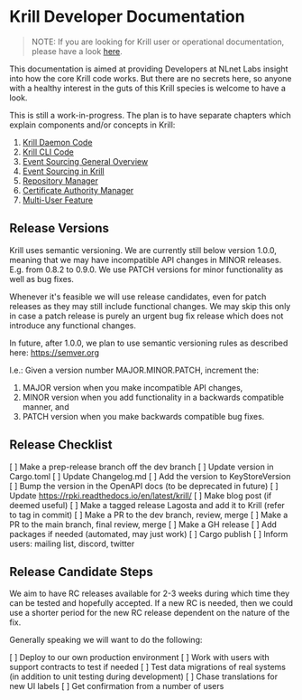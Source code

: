 Krill Developer Documentation
=============================

> NOTE: If you are looking for Krill user or operational documentation, please have
> a look [here](https://rpki.readthedocs.io/en/latest/krill/index.html).

This documentation is aimed at providing Developers at NLnet Labs insight into how the
core Krill code works. But there are no secrets here, so anyone with a healthy interest
in the guts of this Krill species is welcome to have a look.

This is still a work-in-progress. The plan is to have separate chapters which explain
components and/or concepts in Krill: 

1. [Krill Daemon Code](./01_daemon.md)
2. [Krill CLI Code](./02_cli.md)
3. [Event Sourcing General Overview](./03_es_concepts.md)
4. [Event Sourcing in Krill](./04_es_krill.md)
5. [Repository Manager](./05_repo_manager.md)
6. [Certificate Authority Manager](./06_ca_manager.md)
7. [Multi-User Feature](./multi_user/readme.md)


Release Versions
----------------

Krill uses semantic versioning. We are currently still below version 1.0.0, meaning
that we may have incompatible API changes in MINOR releases. E.g. from 0.8.2 to 0.9.0.
We use PATCH versions for minor functionality as well as bug fixes.

Whenever it's feasible we will use release candidates, even for patch releases as they
may still include functional changes. We may skip this only in case a patch release is
purely an urgent bug fix release which does not introduce any functional changes.

In future, after 1.0.0, we plan to use semantic versioning rules as described here:
https://semver.org

I.e.:
Given a version number MAJOR.MINOR.PATCH, increment the:
1. MAJOR version when you make incompatible API changes,
2. MINOR version when you add functionality in a backwards compatible manner, and
3. PATCH version when you make backwards compatible bug fixes.

Release Checklist
-----------------

[ ] Make a prep-release branch off the dev branch
[ ] Update version in Cargo.toml
[ ] Update Changelog.md
[ ] Add the version to KeyStoreVersion
[ ] Bump the version in the OpenAPI docs (to be deprecated in future)
[ ] Update https://rpki.readthedocs.io/en/latest/krill/
[ ] Make blog post (if deemed useful)
[ ] Make a tagged release Lagosta and add it to Krill (refer to tag in commit)
[ ] Make a PR to the dev branch, review, merge
[ ] Make a PR to the main branch, final review, merge
[ ] Make a GH release
[ ] Add packages if needed (automated, may just work)
[ ] Cargo publish
[ ] Inform users: mailing list, discord, twitter


Release Candidate Steps
-----------------------

We aim to have RC releases available for 2-3 weeks during which time they can be tested
and hopefully accepted. If a new RC is needed, then we could use a shorter period for the
new RC release dependent on the nature of the fix.

Generally speaking we will want to do the following:

[ ] Deploy to our own production environment
[ ] Work with users with support contracts to test if needed
[ ] Test data migrations of real systems (in addition to unit testing during development)
[ ] Chase translations for new UI labels
[ ] Get confirmation from a number of users
